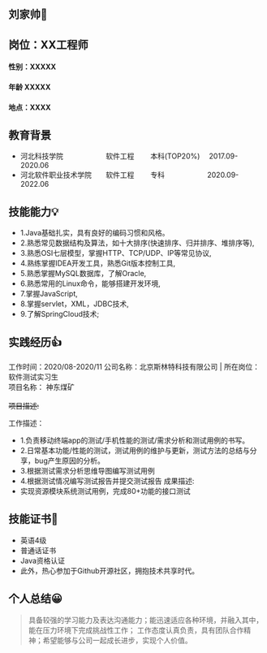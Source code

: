 ## 刘家帅🤞
## 岗位：XX工程师
####  性别：XXXXX
####  年龄  XXXXX
#### 地点：XXXX

## 教育背景 

* 河北科技学院　　　　　　软件工程 　　本科(TOP20%) 　2017.09-2020.06
* 河北软件职业技术学院　　软件工程 　　专科　　　　　　2020.09-2022.06 

## 技能能力💡
* 1.Java基础扎实，具有良好的编码习惯和风格。
* 2.熟悉常见数据结构及算法，如十大排序(快速排序、归并排序、堆排序等),
* 3.熟悉OSI七层模型，掌握HTTP、TCP/UDP、IP等常见协议,
* 4.熟练掌握IDEA开发工具，熟悉Git版本控制工具,
* 5.熟悉掌握MySQL数据库，了解Oracle,
* 6.熟悉常用的Linux命令，能够搭建开发环境,
* 7.掌握JavaScript,
* 8.掌握servlet，XML，JDBC技术,
* 9.了解SpringCloud技术;

## 实践经历👍
工作时间：2020/08-2020/11
公司名称：北京斯林特科技有限公司	| 	所在岗位：软件测试实习生
<br/>项目名称： 神东煤矿<br/>
<br/>~~项目描述:~~<br/>

工作描述：
* 1.负责移动终端app的测试/手机性能的测试/需求分析和测试用例的书写。
* 2.日常基本功能/性能的测试，测试用例的维护与更新，测试方法的总结与分享，bug产生原因的分析。
* 3.根据测试需求分析思维导图编写测试用例
* 4.根据测试情况编写测试报告并提交测试报告
成果描述:
* 实现资源模块系统测试用例，完成80+功能的接口测试

## 技能证书🥈
* 英语4级
* 普通话证书
* Java资格认证
* 此外，热心参加于Github开源社区，拥抱技术共享时代。

## 个人总结😀
> 具备较强的学习能力及表达沟通能力；能迅速适应各种环境，并融入其中，能在压力环境下完成挑战性工作；
工作态度认真负责，具有团队合作精神；希望能够与公司一起成长进步，实现个人价值。


                              
